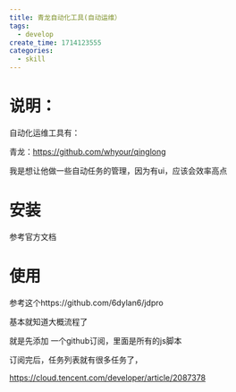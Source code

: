 ```yaml
---
title: 青龙自动化工具(自动运维）
tags:
  - develop
create_time: 1714123555
categories:
  - skill
---
```



# 说明：

自动化运维工具有：

青龙：https://github.com/whyour/qinglong 

我是想让他做一些自动任务的管理，因为有ui，应该会效率高点

# 安装

参考官方文档

# 使用

参考这个https://github.com/6dylan6/jdpro

基本就知道大概流程了

就是先添加 一个github订阅，里面是所有的js脚本

订阅完后，任务列表就有很多任务了，

https://cloud.tencent.com/developer/article/2087378

